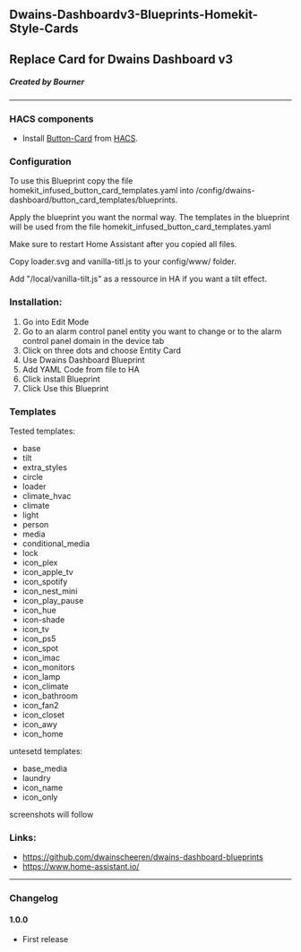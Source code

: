 ## Dwains-Dashboardv3-Blueprints-Homekit-Style-Cards
## Replace Card for Dwains Dashboard v3
##### Created by Bourner
---


### HACS components

- Install [Button-Card](https://github.com/custom-cards/button-card) from [HACS](https://hacs.xyz).

### Configuration


To use this Blueprint copy the file homekit_infused_button_card_templates.yaml into /config/dwains-dashboard/button_card_templates/blueprints.

Apply the blueprint you want the normal way. The templates in the blueprint will be used from the file homekit_infused_button_card_templates.yaml

Make sure to restart Home Assistant after you copied all files.


Copy loader.svg and vanilla-titl.js to your config/www/ folder.

Add "/local/vanilla-tilt.js" as a ressource in HA if you want a tilt effect.


### Installation: 
  
1.  Go into Edit Mode
2.  Go to an alarm control panel entity you want to change or to the alarm control panel domain in the device tab
3.  Click on three dots and choose Entity Card
4.  Use Dwains Dashboard Blueprint
5.  Add YAML Code from file to HA
6.  Click install Blueprint
7.  Click Use this Blueprint


### Templates

Tested templates:

- base
- tilt
- extra_styles
- circle
- loader
- climate_hvac
- climate
- light
- person
- media
- conditional_media
- lock
- icon_plex
- icon_apple_tv
- icon_spotify
- icon_nest_mini
- icon_play_pause
- icon_hue
- icon-shade
- icon_tv
- icon_ps5
- icon_spot
- icon_imac
- icon_monitors
- icon_lamp
- icon_climate
- icon_bathroom
- icon_fan2
- icon_closet
- icon_awy
- icon_home

untesetd templates:
- base_media
- laundry
- icon_name
- icon_only

screenshots will follow


### Links:
* https://github.com/dwainscheeren/dwains-dashboard-blueprints
* https://www.home-assistant.io/

---


### Changelog
#### 1.0.0
- First release
